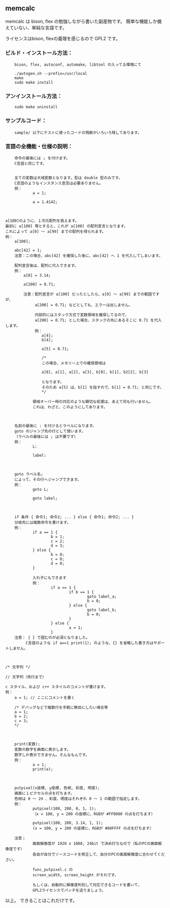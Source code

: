 ## memcalc

memcalc は bison, flex の勉強しながら書いた副産物です。
簡単な機能しか備えていない、単純な言語です。

ライセンスはbison, flexの義理を感じるので GPL2 です。



### ビルド・インストール方法：
        bison, flex, autoconf, automake, libtool の入ってる環境にて

        ./autogen.sh --prefix=/usr/local
        make
        sudo make install

### アンインストール方法：
        sudo make uninstall



### サンプルコード：
        sample/ 以下にテストに使ったコードの残骸がいろいろ残してあります。



### 言語の全機能・仕様の説明：

        命令の最後には ; を付けます。
        C言語と同じです。


        全ての変数は大域変数となります。型は double 型のみです。
        C言語のようなインスタンス宣言は必要ありません。
        例：
                a = 1;

                a = 1.4142;



	a[100]のように、１次元配列を扱えます。
	最初に a[100] 等とすると、これが a[100] の配列宣言となります。
	これによって a[0] ～ a[99] までの配列を得られます。
	例：
		a[100];

		abc[42] = 1;
		注意：この場合、abc[42] を確保した後に、abc[42] へ 1 を代入してしまいます。

		配列宣言後は、配列に代入できます。
		例：
			a[0] = 3.14;

			a[200] = 0.71;

			注意：配列宣言が a[100] だったとしたら、a[0] ～ a[99] までの範囲ですが、
			　　　a[200] = 0.71; などとしても、エラーは出しません。

			　　　内部的にはスタック方式で変数領域を確保してるので、
			　　　a[200] = 0.71; とした場合、スタックの先にあるそこに 0.71 を代入します。
			　　　例：
					a[4];
					b[4];

					a[5] = 0.71;

					/*
					この場合、メモリー上での確保領域は

					a[0], a[1], a[2], a[3], b[0], b[1], b2[2], b[3]

					となります。
					そのため a[5] は、b[1] を指すので、b[1] = 0.71; と同じです。
					*/

				領域オーバー時の対応のような親切な処理は、あえて何も行いません。
				これは、わざと、このようにしてあります。



        名前の最後に : を付けるとラベルになります。
        goto のジャンプ先の行として使います。
        （ラベルの最後には ; は不要です）
        例：
                L:

                label:



        goto ラベル名;
        によって、その行へジャンプできます。
        例：
                goto L;

                goto label;



        if 条件 { 命令1; 命令2; ... } else { 命令1; 命令2; ... }
        分岐先には複数命令を書けます。
        例：
                if a == 1 {
                        b = 1;
                        c = 2;
                        d = 3;
                } else {
                        b = 0;
                        c = 0;
                        d = 0;
                }

                入れ子にもできます
                例：
                        if a == 1 {
                                if b == 1 {
                                        goto label_a;
                                        b = 0;
                                } else {
                                        goto label_b;
                                        b = 0;
                                }
                        } else {
                                a = 1;
                        }
        注意： { } で囲むのが必須となりました。
        　　　C言語のような if a==1 print(1); のような、{} を省略した書き方はサポートしません。



	/* 文字列 */
	
	// 文字列（改行まで）
	
	c スタイル、および c++ スタイルのコメントが書けます。
	例：
		a = 1; // ここにコメントを書く

		/* デバッグなどで複数行を手軽に無効にしたい場合等
		a = 1;
		b = 2;
		c = 3;
		*/



        print(変数);
        変数の数字を画面に表示します。
        数字しか表示できません。そんなもんです。
        例：
                a = 1;
                print(a);



        putpixel(x座標, y座標, 色相, 彩度, 明度);
        画面に１ピクセルの点を打ちます。
        色相は 0 ～ 2π 、彩度、明度はそれぞれ 0 ～ 1 の範囲で指定します。
        例：
                putpixel(100, 200, 0, 1, 1);
                （x = 100, y = 200 の座標に、RGBが #FF0000 の点を打ちます）

                putpixel(100, 200, 3.14, 1, 1);
                (x = 100, y = 200 の座標に、RGBが #00FFFF の点を打ちます）

        注意；
                画面解像度が 1920 x 1080, 24bit で決め打ちなので（私のPCの画面解像度です）
                各自が自分でソースコードを修正して、自分のPCの画面解像度に合わせてください。

                func_putpixel.c の
                screen_width, screen_height がそれです。

                もしくは、自動的に解像度判別して対応できるコードを書いて、
                GPL2ライセンスでパッチを送りましょう。



以上。
できることはこれだけです。
